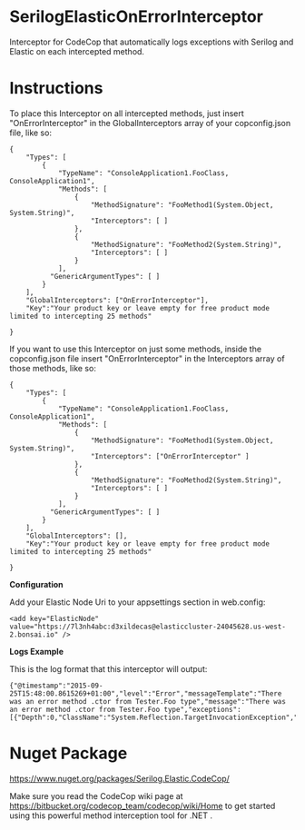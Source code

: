 # SerilogElasticOnErrorInterceptor
Interceptor for CodeCop that automatically logs exceptions with Serilog and Elastic on each intercepted method. 

# Instructions
To place this Interceptor on all intercepted methods, just insert "OnErrorInterceptor" in the GlobalInterceptors array of your copconfig.json file, like so:

```
{
    "Types": [
        {
            "TypeName": "ConsoleApplication1.FooClass, ConsoleApplication1",
            "Methods": [
                {
                    "MethodSignature": "FooMethod1(System.Object, System.String)",
                    "Interceptors": [ ]
                },
                {
                    "MethodSignature": "FooMethod2(System.String)",
                    "Interceptors": [ ]
                }
            ],
          "GenericArgumentTypes": [ ]
        }
    ],
    "GlobalInterceptors": ["OnErrorInterceptor"],
    "Key":"Your product key or leave empty for free product mode limited to intercepting 25 methods"

}
```
If you want to use this Interceptor on just some methods, inside the copconfig.json file insert "OnErrorInterceptor" in the Interceptors array of those methods, like so:
```
{
    "Types": [
        {
            "TypeName": "ConsoleApplication1.FooClass, ConsoleApplication1",
            "Methods": [
                {
                    "MethodSignature": "FooMethod1(System.Object, System.String)",
                    "Interceptors": ["OnErrorInterceptor" ]
                },
                {
                    "MethodSignature": "FooMethod2(System.String)",
                    "Interceptors": [ ]
                }
            ],
          "GenericArgumentTypes": [ ]
        }
    ],
    "GlobalInterceptors": [],
    "Key":"Your product key or leave empty for free product mode limited to intercepting 25 methods"

}
```
<b>Configuration</b>

Add your Elastic Node Uri to your appsettings section in web.config:
```
<add key="ElasticNode" value="https://7l3nh4abc:d3xildecas@elasticcluster-24045628.us-west-2.bonsai.io" />

```
<b>Logs Example</b>

This is the log format that this interceptor will output:
```
{"@timestamp":"2015-09-25T15:48:00.8615269+01:00","level":"Error","messageTemplate":"There was an error method .ctor from Tester.Foo type","message":"There was an error method .ctor from Tester.Foo type","exceptions":[{"Depth":0,"ClassName":"System.Reflection.TargetInvocationException","Message":"Ex...

```



# Nuget Package
https://www.nuget.org/packages/Serilog.Elastic.CodeCop/

Make sure you read the CodeCop wiki page at https://bitbucket.org/codecop_team/codecop/wiki/Home to get started using this powerful method interception tool for .NET .

